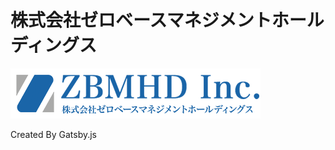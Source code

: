# 株式会社ゼロベースマネジメントホールディングス

![](https://raw.githubusercontent.com/9631kunn/zbmh/master/src/images/logo__pc.png)

Created By Gatsby.js
